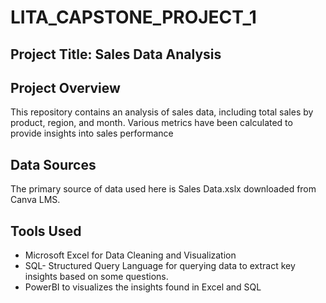 # LITA_CAPSTONE_PROJECT_1

## Project Title: Sales Data Analysis

## Project Overview
This repository contains an analysis of sales data, including total sales by product, region, and month. Various metrics have been calculated to provide insights into sales performance


## Data Sources
The primary source of data used here is Sales Data.xslx downloaded from Canva LMS.

## Tools Used
- Microsoft Excel for Data Cleaning and Visualization
- SQL- Structured Query Language for querying data to extract key insights based on some questions.
- PowerBI to visualizes the insights found in Excel and SQL
